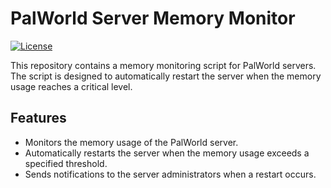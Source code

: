 # PalWorld Server Memory Monitor

[![License](https://img.shields.io/badge/license-MIT-blue.svg)](https://github.com/DesolateYH/close-pl-server//blob/main/LICENSE)

This repository contains a memory monitoring script for PalWorld servers. The script is designed to automatically restart the server when the memory usage reaches a critical level.

## Features

- Monitors the memory usage of the PalWorld server.
- Automatically restarts the server when the memory usage exceeds a specified threshold.
- Sends notifications to the server administrators when a restart occurs.

